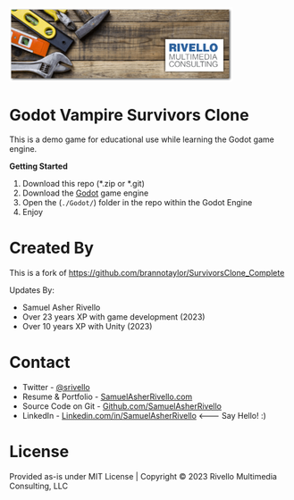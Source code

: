 <img width = "400" src="https://raw.githubusercontent.com/SamuelAsherRivello/rmc-core/main/RMC%20Core/Documentation~/com.rmc_namespace_logo.png" />

# Godot Vampire Survivors Clone

This is a demo game for educational use while learning the Godot game engine.

**Getting Started**
1. Download this repo (*.zip or *.git)
1. Download the [Godot](https://godotengine.org/) game engine
1. Open the (`./Godot/`) folder in the repo within the Godot Engine 
1. Enjoy


Created By
=============

This is a fork of https://github.com/brannotaylor/SurvivorsClone_Complete

Updates By:

- Samuel Asher Rivello 
- Over 23 years XP with game development (2023)
- Over 10 years XP with Unity (2023)

Contact
=============

- Twitter - <a href="https://twitter.com/srivello/">@srivello</a>
- Resume & Portfolio - <a href="http://www.SamuelAsherRivello.com">SamuelAsherRivello.com</a>
- Source Code on Git - <a href="https://github.com/SamuelAsherRivello/">Github.com/SamuelAsherRivello</a>
- LinkedIn - <a href="https://Linkedin.com/in/SamuelAsherRivello">Linkedin.com/in/SamuelAsherRivello</a> <--- Say Hello! :)

License
=============

Provided as-is under MIT License | Copyright © 2023 Rivello Multimedia Consulting, LLC




